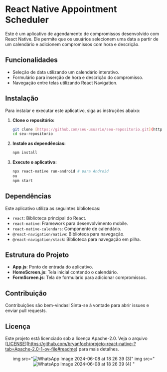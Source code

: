 # React Native Appointment Scheduler

Este é um aplicativo de agendamento de compromissos desenvolvido com React Native. Ele permite que os usuários selecionem uma data a partir de um calendário e adicionem compromissos com hora e descrição.

## Funcionalidades

- Seleção de data utilizando um calendário interativo.
- Formulário para inserção de hora e descrição do compromisso.
- Navegação entre telas utilizando React Navigation.

## Instalação

Para instalar e executar este aplicativo, siga as instruções abaixo:

1. **Clone o repositório:**

    ```bash
    git clone [https://github.com/seu-usuario/seu-repositorio.git](https://github.com/bryanfoch/projeto-react-native-)
    cd seu-repositorio
    ```

2. **Instale as dependências:**

    ```bash
    npm install
    ```

3. **Execute o aplicativo:**

    ```bash
    npx react-native run-android # para Android
    ou
    npm start
    ```

## Dependências

Este aplicativo utiliza as seguintes bibliotecas:

- `react`: Biblioteca principal do React.
- `react-native`: Framework para desenvolvimento mobile.
- `react-native-calendars`: Componente de calendário.
- `@react-navigation/native`: Biblioteca para navegação.
- `@react-navigation/stack`: Biblioteca para navegação em pilha.

## Estrutura do Projeto

- **App.js**: Ponto de entrada do aplicativo.
- **HomeScreen.js**: Tela inicial contendo o calendário.
- **FormScreen.js**: Tela de formulário para adicionar compromissos.

## Contribuição

Contribuições são bem-vindas! Sinta-se à vontade para abrir issues e enviar pull requests.

## Licença

Este projeto está licenciado sob a licença Apache-2.0. Veja o arquivo [[LICENSE](LICENSE)](https://github.com/bryanfoch/projeto-react-native-?tab=Apache-2.0-1-ov-file#readme) para mais detalhes.


<div align="center">

img src="![WhatsApp Image 2024-06-08 at 18 26 39 (3)](https://github.com/bryanfoch/projeto-react-native-/assets/129864145/add57292-c111-43a8-95f3-9be105eb1ee2)" 
img src="![WhatsApp Image 2024-06-08 at 18 26 39 (4)](https://github.com/bryanfoch/projeto-react-native-/assets/129864145/978a081c-c9c8-4977-8d66-7d0a5024a0ec) "
</div>

